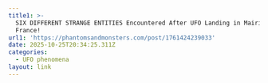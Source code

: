 ```yaml
---
title1: >-
  SIX DIFFERENT STRANGE ENTITIES Encountered After UFO Landing in Mairieux,
  France!
url1: 'https://phantomsandmonsters.com/post/1761424239033'
date: 2025-10-25T20:34:25.311Z
categories:
  - UFO phenomena
layout: link
---
```


